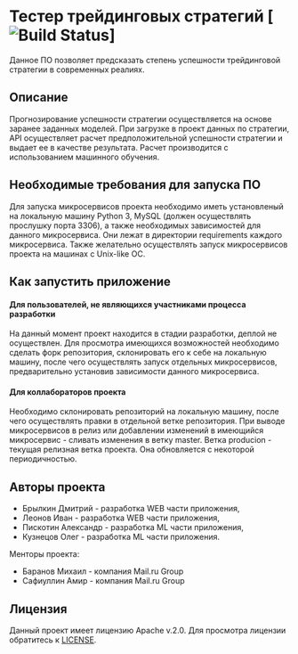 # Тестер трейдинговых стратегий [![Build Status](https://travis-ci.com/AsAsgard/trading_pr)]
Данное ПО позволяет предсказать степень успешности трейдинговой стратегии в современных реалиях.

## Описание
Прогнозирование успешности стратегии осуществляется на основе заранее заданных моделей. При загрузке в проект данных по стратегии, API осуществляет расчет предположительной успешности стратегии и выдает ее в качестве результата. Расчет производится с использованием машинного обучения.

## Необходимые требования для запуска ПО
Для запуска микросервисов проекта необходимо иметь установленый на локальную машину Python 3, MySQL (должен осуществлять прослушку порта 3306), а также необходимых зависимостей для данного микросервиса. Они лежат в директории requirements каждого микросервиса.
Также желательно осуществлять запуск микросервисов проекта на машинах с Unix-like ОС.

## Как запустить приложение
#### Для пользователей, не являющихся участниками процесса разработки
На данный момент проект находится в стадии разработки, деплой не осуществлен. Для просмотра имеющихся возможностей необходимо сделать форк репозитория, склонировать его к себе на локальную машину, после чего осуществлять запуск отдельных микросервисов, предварительно установив зависимости данного микросервиса.

#### Для коллабораторов проекта
Необходимо склонировать репозиторий на локальную машину, после чего осуществлять правки в отдельной ветке репозитория. При выводе микросервисов в релиз или добавлении изменений в имеющийся микросервис - сливать изменения в ветку master. Ветка producion - текущая релизная ветка проекта. Она обновляется с некоторой периодичностью.

## Авторы проекта
* Брылкин Дмитрий - разработка WEB части приложения,
* Леонов Иван - разработка WEB части приложения,
* Пискотин Александр - разработка ML части приложения,
* Кузнецов Олег - разработка ML части приложения.

Менторы проекта:
* Баранов Михаил - компания Mail.ru Group
* Сафиуллин Амир - компания Mail.ru Group

## Лицензия
Данный проект имеет лицензию Apache v.2.0. Для просмотра лицензии обратитесь к [LICENSE](LICENSE).
